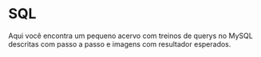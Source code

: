 # SQL
 
 
 Aqui você encontra um pequeno acervo com treinos de querys no MySQL descritas com passo a passo e imagens com resultador esperados. 
